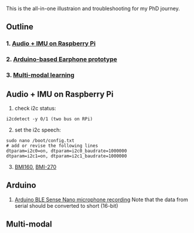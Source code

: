 This is the all-in-one illustraion and troubleshooting for my PhD journey.


## Outline
### 1. [Audio + IMU on Raspberry Pi](#Rpi)
### 2. [Arduino-based Earphone prototype](#earphone)
### 3. [Multi-modal learning](#multimodal)


## Audio + IMU on Raspberry Pi

<span id="Rpi">

1. check i2c status: 
```
i2cdetect -y 0/1 (two bus on RPi)
```
2. set the i2c speech: 
```
sudo nano /boot/config.txt
# add or revise the following lines
dtparam=i2c0=on, dtparam=i2c0_baudrate=1000000
dtparam=i2c1=on, dtparam=i2c1_baudrate=1000000
```

3. [BMI160](https://github.com/lefuturiste/BMI160-i2c), [BMI-270](https://github.com/CoRoLab-Berlin/bmi270_python)

 </span>


 ## Arduino
<span id="earphone">

1. [Arduino BLE Sense Nano microphone recording](https://github.com/macca0612/Audio-based-classification-with-TinyML-on-embeddeddevice) Note that the data from serial should be converted to short (16-bit)

 </span>

 ## Multi-modal
 <span id="multimodal">

 </span>

